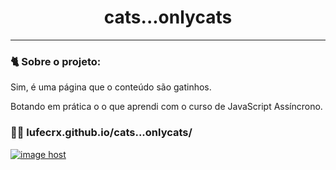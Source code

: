 <h1 align="center">cats...onlycats</h1>

-----

### 🐈 Sobre o projeto:

Sim, é uma página que o conteúdo são gatinhos. 

Botando em prática o o que aprendi com o curso de JavaScript Assíncrono.

### 🐱‍👤 lufecrx.github.io/cats...onlycats/

<a href="https://imgbox.com/UtrgyI7S" target="_blank"><img src="https://images2.imgbox.com/4e/df/UtrgyI7S_o.png" alt="image host"/></a>
